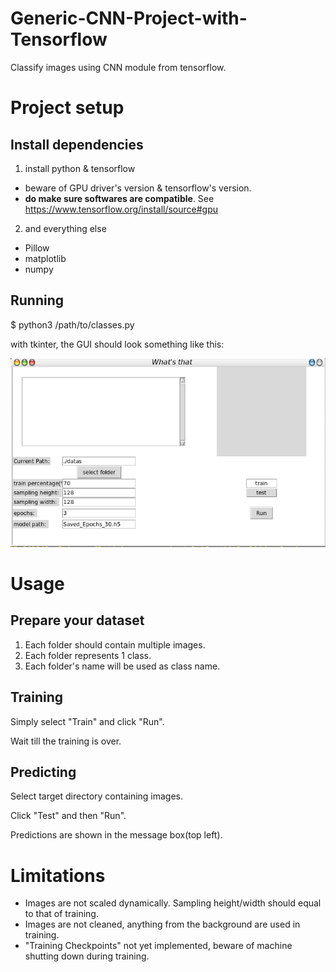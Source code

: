 # Generic-CNN-Project-with-Tensorflow
Classify images using CNN module from tensorflow.

# Project setup
## Install dependencies
1. install python & tensorflow
  - beware of GPU driver's version & tensorflow's version.
  - **do make sure softwares are compatible**. See https://www.tensorflow.org/install/source#gpu
2. and everything else
  - Pillow
  - matplotlib
  - numpy
## Running
$ python3 /path/to/classes.py

with tkinter, the GUI should look something like this:

![Image of the interface](https://github.com/Kevinmuahahaha/Generic-CNN-Project-with-Tensorflow/blob/master/interface.png)



# Usage
## Prepare your dataset
1. Each folder should contain multiple images.
2. Each folder represents 1 class.
3. Each folder's name will be used as class name.

## Training
Simply select "Train" and click "Run".

Wait till the training is over.

## Predicting
Select target directory containing images.

Click "Test" and then "Run".

Predictions are shown in the message box(top left).

# Limitations
- Images are not scaled dynamically. Sampling height/width should equal to that of training.
- Images are not cleaned, anything from the background are used in training.
- "Training Checkpoints" not yet implemented, beware of machine shutting down during training.
